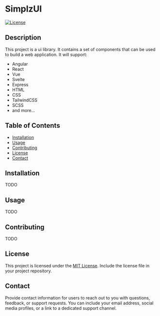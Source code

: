 # SimplzUI

[![License](https://img.shields.io/badge/license-MIT-blue.svg)](LICENSE)

## Description

This project is a ui library.
It contains a set of components that can be used to build a web application.
It will support:

- Angular
- React
- Vue
- Svelte
- Express
- HTML
- CSS
- TailwindCSS
- SCSS
- and more...

## Table of Contents

- [Installation](#installation)
- [Usage](#usage)
- [Contributing](#contributing)
- [License](#license)
- [Contact](#contact)

## Installation

TODO

## Usage

TODO

## Contributing

TODO

## License

This project is licensed under the [MIT License](LICENSE). Include the license file in your project repository.

## Contact

Provide contact information for users to reach out to you with questions, feedback, or support requests. You can include your email address, social media profiles, or a link to a dedicated support channel.
